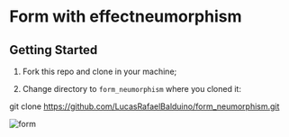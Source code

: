# Form with effectneumorphism

## Getting Started

1. Fork this repo and clone in your machine;

2. Change directory to `form_neumorphism` where you cloned it:

git clone https://github.com/LucasRafaelBalduino/form_neumorphism.git

![form](https://user-images.githubusercontent.com/42643459/80785209-df1e3000-8b55-11ea-8ed0-b286181d2ab8.png)
